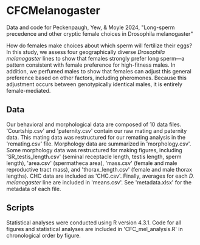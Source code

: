 # CFCMelanogaster
Data and code for Peckenpaugh, Yew, &amp; Moyle 2024, "Long-sperm precedence and other cryptic female choices in Drosophila melanogaster"

How do females make choices about which sperm will fertilize their eggs? In this study, we assess four geographically diverse <i>Drosophila melanogaster</i> lines to show that females strongly prefer long sperm—a pattern consistent with female preference for high-fitness males. In addition, we perfumed males to show that females can adjust this general preference based on other factors, including pheromones. Because this adjustment occurs between genotypically identical males, it is entirely female-mediated.

## Data

Our behavioral and  morphological data are composed of 10 data files. 'Courtship.csv' and 'paternity.csv' contain our raw mating and paternity data. This mating data was restructured for our remating analysis in the 'remating.csv' file. Morphology data are summarized in 'morphology.csv'. Some morphology data was restructured for making figures, including 'SR_testis_length.csv' (seminal receptacle length, testis length, sperm length), 'area.csv' (spermatheca area), 'mass.csv' (female and male reproductive tract mass), and 'thorax_length.csv' (female and male thorax lengths). CHC data are included as 'CHC.csv'. Finally, averages for each <i>D. melanogaster</i> line are included in 'means.csv'. See 'metadata.xlsx' for the metadata of each file.

## Scripts

Statistical analyses were conducted using R version 4.3.1. Code for all figures and statistical analyses are included in 'CFC_mel_analysis.R' in chronological order by figure.
